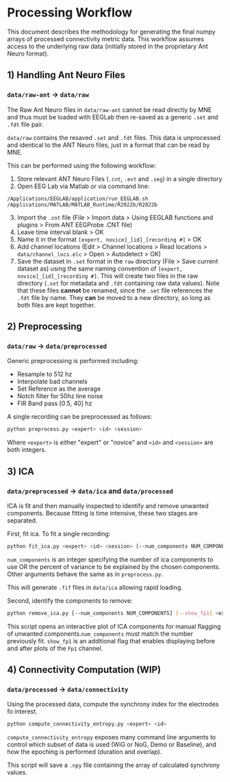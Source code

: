 # Processing Workflow
This document describes the methodology for generating the final numpy arrays of processed connectivity metric data. This workflow assumes access to the underlying raw data (initially stored in the proprietary Ant Neuro format).

## 1) Handling Ant Neuro Files
### ```data/raw-ant``` -> ```data/raw```
The Raw Ant Neuro files in ```data/raw-ant``` cannot be read directly by MNE and thus must be loaded with EEGLab then re-saved as a generic `.set` and `.fdt` file pair. 

`data/raw` contains the resaved `.set` and `.fdt` files. This data is unprocessed and identical to the ANT Neuro files, just in a format that can be read by MNE. 

This can be performed using the following workflow:
1) Store relevant ANT Neuro Files (`.cnt`, `.evt` and `.seg`) in a single directory
2) Open EEG Lab via Matlab or via command line:
``` 
/Applications/EEGLAB/application/run_EEGLAB.sh /Applications/MATLAB/MATLAB_Runtime/R2022b/R2022b
```
3) Import the `.cnt` file (File > Import data > Using EEGLAB functions and plugins > From ANT EEGProbe .CNT file) 
4) Leave time interval blank > OK
5) Name it in the format `[expert, novice]_[id]_[recording #]` > OK
6) Add channel locations (Edit > Channel locations > Read locations > `data/channel_locs.elc` > Open > Autodetect > OK)
7) Save the dataset in `.set` format in the `raw` directory (File > Save current dataset as) using the same naming convention of `[expert, novice]_[id]_[recording #]`. This will create two files in the raw directory (`.set` for metadata and `.fdt` containing raw data values). Note that these files **cannot** be renamed, since the `.set` file references the `.fdt` file by name. They **can** be moved to a new directory, so long as both files are kept together.



## 2) Preprocessing
### ```data/raw``` -> ```data/preprocessed```
Generic preprocessing is performed including:
* Resample to 512 hz
* Interpolate bad channels
* Set Reference as the average
* Notch filter for 50hz line noise
* FIR Band pass [0.5, 40] hz

A single recording can be preprocessed as follows:

```bash 
python preprocess.py <expert> <id> <session>
```
Where `<expert>` is either "expert" or "novice" and `<id>` and `<session>` are both integers.

## 3) ICA
### ```data/preprocessed``` -> ```data/ica``` and ```data/processed```
ICA is fit and then manually inspected to identify and remove unwanted components. Because fitting is time intensive, these two stages are separated.

First, fit ica. To fit a single recording:

```bash
python fit_ica.py <expert> <id> <session> [--num_components NUM_COMPONENTS]
```

`num_components` is an integer specifying the number of ica components to use OR the percent of variance to be explained by the chosen components. Other arguments behave the same as in `preprocess.py`.

This will generate `.fif` files in ```data/ica``` allowing rapid loading.

Second, identify the components to remove:

```bash
python remove_ica.py [--num_components NUM_COMPONENTS] [--show_fp1] <expert> <id> <session>
```

This script opens an interactive plot of ICA components for manual flagging of unwanted components.`num_components` must match the number previously fit. `show_fp1` is an additional flag that enables displaying before and after plots of the `Fp1` channel.


## 4) Connectivity Computation (WIP)
### ```data/processed``` -> ```data/connectivity```
Using the processed data, compute the synchrony index for the electrodes fo interest.

```bash
python compute_connectivity_entropy.py <expert> <id>
```

`compute_connectivity_entropy` exposes many command line arguments to control which subset of data is used (WiG or NoG, Demo or Baseline), and how the epoching is performed (duration and overlap).

This script will save a ```.npy``` file containing the array of calculated synchrony values.